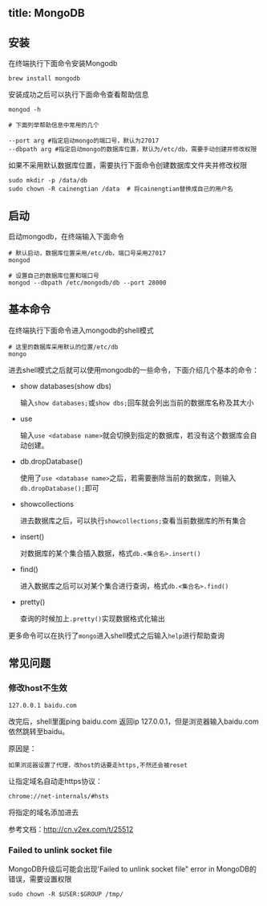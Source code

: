 title: MongoDB 
---

## 安装

在终端执行下面命令安装Mongodb

```
brew install mongodb
```

安装成功之后可以执行下面命令查看帮助信息

```
mongod -h

# 下面列举帮助信息中常用的几个

--port arg #指定启动mongo的端口号，默认为27017
--dbpath arg #指定启动mongo的数据库位置，默认为/etc/db，需要手动创建并修改权限

```

如果不采用默认数据库位置，需要执行下面命令创建数据库文件夹并修改权限

```
sudo mkdir -p /data/db
sudo chown -R cainengtian /data  # 将cainengtian替换成自己的用户名
```

## 启动

启动mongodb，在终端输入下面命令

```
# 默认启动，数据库位置采用/etc/db，端口号采用27017
mongod

# 设置自己的数据库位置和端口号
mongod --dbpath /etc/mongodb/db --port 28000
```

## 基本命令

在终端执行下面命令进入mongodb的shell模式

```
# 这里的数据库采用默认的位置/etc/db
mongo
```

进去shell模式之后就可以使用mongodb的一些命令，下面介绍几个基本的命令：

- show databases(show dbs)
  
  输入`show databases;`或`show dbs;`回车就会列出当前的数据库名称及其大小
  
- use <database name>

  输入`use <database name>`就会切换到指定的数据库，若没有这个数据库会自动创建。

- db.dropDatabase()

  使用了`use <database name>`之后，若需要删除当前的数据库，则输入`db.dropDatabase();`即可
 
- showcollections  

  进去数据库之后，可以执行`showcollections;`查看当前数据库的所有集合
  
- insert()

  对数据库的某个集合插入数据，格式`db.<集合名>.insert()`
   
- find()

  进入数据库之后可以对某个集合进行查询，格式`db.<集合名>.find()`

- pretty()

  查询的时候加上`.pretty()`实现数据格式化输出
  
更多命令可以在执行了`mongo`进入shell模式之后输入`help`进行帮助查询

## 常见问题

### 修改host不生效

```
127.0.0.1 baidu.com
```

改完后，shell里面ping baidu.com 返回ip 127.0.0.1，但是浏览器输入baidu.com依然跳转至baidu。

原因是：

    如果浏览器设置了代理，改host的话要走https,不然还会被reset

让指定域名自动走https协议：

```
chrome://net-internals/#hsts
```
将指定的域名添加进去

参考文档：http://cn.v2ex.com/t/25512

### Failed to unlink socket file 

MongoDB升级后可能会出现'Failed to unlink socket file" error in MongoDB的错误，需要设置权限

```
sudo chown -R $USER:$GROUP /tmp/ 
```
